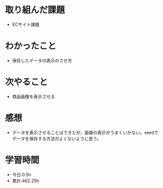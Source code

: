 # 取り組んだ課題
- ECサイト課題
# わかったこと
- 保存したデータの表示のさせ方
# 次やること
- 商品画像を表示させる
# 感想
- データを表示させることはできたが、画像の表示がうまくいかない。seedでデータを保存する方法がよくないように思う。
# 学習時間
- 今日:0.5h
- 累計:462.25h